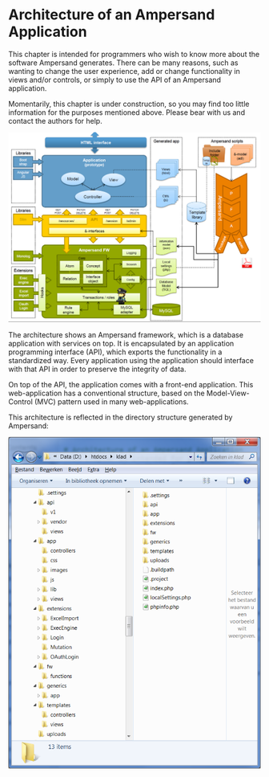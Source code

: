 # Architecture of an Ampersand Application

This chapter is intended for programmers who wish to know more about the software Ampersand generates. There can be many reasons, such as wanting to change the user experience, add or change functionality in views and/or controls, or simply to use the API of an Ampersand application.

Momentarily, this chapter is under construction, so you may find too little information for the purposes mentioned above. Please bear with us and contact the authors for help.

![Architecture diagram](../.gitbook/assets/architectuur-ampersand-fw.png)

The architecture shows an Ampersand framework, which is a database application with services on top. It is encapsulated by an application programming interface \(API\), which exports the functionality in a standardized way. Every application using the application should interface with that API in order to preserve the integrity of data.

On top of the API, the application comes with a front-end application. This web-application has a conventional structure, based on the Model-View-Control \(MVC\) pattern used in many web-applications.

This architecture is reflected in the directory structure generated by Ampersand: 

![](../.gitbook/assets/directory-structure.png)

